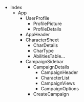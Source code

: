 - Index
  - App
    - UserProfile
      - ProfilePicture
      - ProfileDetails
    - AppHeader
    - CharacterSheet
      - CharDetails
      - CharType
      - AbilitiesTable...
    - CampaignSidebar
      - CampaignDetails
        - CampaignHeader
        - CharacterList
        - CampaignViews
        - CampaignOptions
      - CreateCampaign
